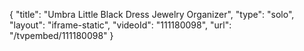 {
    "title": "Umbra Little Black Dress Jewelry Organizer",
    "type": "solo",
    "layout": "iframe-static",
    "videoId": "111180098",
    "url": "\/tvpembed\/111180098"
}